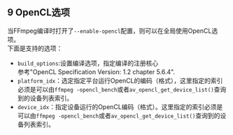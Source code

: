 ## 9 OpenCL选项 ##
当FFmpeg编译时打开了`--enable-opencl`配置，则可以在全局使用OpenCL选项。  
下面是支持的选项：
- `build_options`:设置编译选项，指定编译的注册核心  
	参考"OpenCL Specification Version: 1.2 chapter 5.6.4". 
- `platform_idx`：选定指定平台运行OpenCL的编码（格式），这里指定的索引必须是可以由`ffmpeg -opencl_bench`或者`av_opencl_get_device_list()`查询到的设备列表索引。
- `device_idx`：指定设备运行的OpenCL编码（格式）。这里指定的索引必须是可以由`ffmpeg -opencl_bench`或者`av_opencl_get_device_list()`查询到的设备列表索引。
